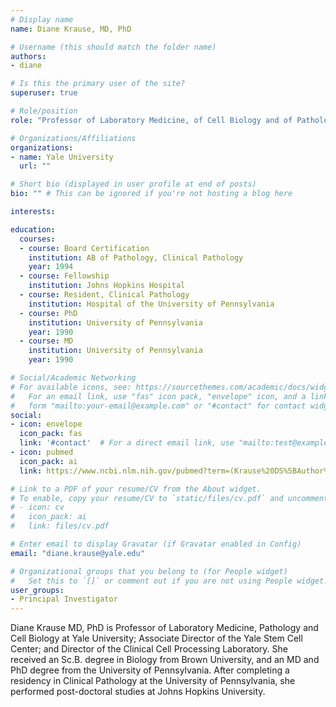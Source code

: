 ```yaml
---
# Display name
name: Diane Krause, MD, PhD

# Username (this should match the folder name)
authors:
- diane

# Is this the primary user of the site?
superuser: true

# Role/position
role: "Professor of Laboratory Medicine, of Cell Biology and of Pathology; Assoc. Director, Yale Stem Cell Center; Assoc. Director, Transfusion Medicine Service; Medical Director, Clinical Cell Processing Laboratory; Medical Director, Advanced Cell Therapy Laboratory"

# Organizations/Affiliations
organizations:
- name: Yale University
  url: ""

# Short bio (displayed in user profile at end of posts)
bio: "" # This can be ignored if you're not hosting a blog here

interests:

education:
  courses:
  - course: Board Certification
    institution: AB of Pathology, Clinical Pathology
    year: 1994
  - course: Fellowship
    institution: Johns Hopkins Hospital
  - course: Resident, Clinical Pathology
    institution: Hospital of the University of Pennsylvania
  - course: PhD
    institution: University of Pennsylvania
    year: 1990
  - course: MD
    institution: University of Pennsylvania
    year: 1990

# Social/Academic Networking
# For available icons, see: https://sourcethemes.com/academic/docs/widgets/#icons
#   For an email link, use "fas" icon pack, "envelope" icon, and a link in the
#   form "mailto:your-email@example.com" or "#contact" for contact widget.
social:
- icon: envelope
  icon_pack: fas
  link: '#contact'  # For a direct email link, use "mailto:test@example.org".
- icon: pubmed
  icon_pack: ai
  link: https://www.ncbi.nlm.nih.gov/pubmed?term=(Krause%20DS%5BAuthor%5D)%20AND%20Yale%5BAffiliation%5D

# Link to a PDF of your resume/CV from the About widget.
# To enable, copy your resume/CV to `static/files/cv.pdf` and uncomment the lines below.  
# - icon: cv
#   icon_pack: ai
#   link: files/cv.pdf

# Enter email to display Gravatar (if Gravatar enabled in Config)
email: "diane.krause@yale.edu"

# Organizational groups that you belong to (for People widget)
#   Set this to `[]` or comment out if you are not using People widget.  
user_groups:
- Principal Investigator
---
```


Diane Krause MD, PhD is Professor of Laboratory Medicine, Pathology and Cell Biology at Yale University; Associate Director of the Yale Stem Cell Center; and Director of the Clinical Cell Processing Laboratory. She received an Sc.B. degree in Biology from Brown University, and an MD and PhD degree from the University of Pennsylvania. After completing a residency in Clinical Pathology at the University of Pennsylvania, she performed post-doctoral studies at Johns Hopkins University.
